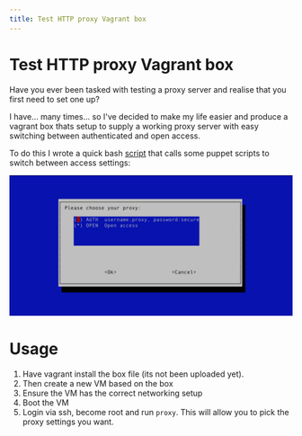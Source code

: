 ```yaml
---
title: Test HTTP proxy Vagrant box
---
```

# Test HTTP proxy Vagrant box
Have you ever been tasked with testing a proxy server and realise that you
first need to set one up?

I have... many times... so I've decided to make my life easier and produce a
vagrant box thats setup to supply a working proxy server with easy switching
between authenticated and open access.

To do this I wrote a quick bash [script](https://github.com/GeoffWilliams/stray_puppet_profiles/blob/master/files/proxy) that calls some puppet scripts to switch between
access settings:

![proxy dialogue](proxy_dialogue.png)

# Usage
1.  Have vagrant install the box file (its not been uploaded yet).  
2.  Then create a new VM based on the box
3.  Ensure the VM has the correct networking setup
4.  Boot the VM
5.  Login via ssh, become root and run `proxy`.  This will allow you to pick the proxy settings you want.
